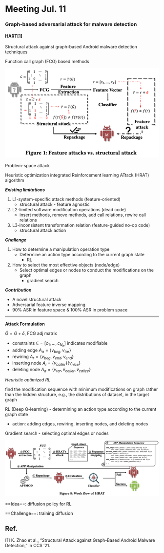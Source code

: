 # Meeting Jul. 11



### Graph-based adversarial attack for malware detection

#### HART[1]

Structural attack against graph-based Android malware detection techniques

Function call graph (FCG) based methods 

<img src="../assets/images/image-20250619170625205.png" alt="image-20250619170625205" style="zoom:50%;" />

Problem-space attack

Heuristic optimization integrated Reinforcement learning ATtack (HRAT) algorithm



***Existing limitations***

1. L1-system-specific attack methods (feature-oriented)
   - structural attack - feature agnostic
2. L2-limited software modification operations (dead code)
   - insert methods, remove methods, add call relations, rewire call relations
3. L3-inconsistent transformation relation (feature-guided no-op code)
   - structural attack action

***Challenge***

1. How to determine a manipulation operation type
   - Determine an action type according to the current graph state
     - RL
2. How to select the most effective objects (node/edge)
   - Select optimal edges or nodes to conduct the modifications on the graph
     - gradient search

***Contribution***

- A novel structural attack
- Adversarial feature inverse mapping
- 90% ASR in feature space & 100% ASR in problem space

******

**Attack Formulation**

$\tilde G = G+\delta$, FCG adj matrix

- constraints $\mathbb{C}=[c_1,\dots, c_{N_n}]$ indicates modifiable
- adding edge $A_a=\{v_{beg},v_{tar}\}$
- rewiring $A_r=\{v_{beg},v_{end}, v_{end}\}$
- inserting node $A_i=\{v_{caller}\} \{v_{nice}\}$
- deleting node $A_a=\{v_{tar}, \hat v_{caller}, \hat v_{callee}\}$

*Heuristic optimized RL*

find the modification sequence with minimum modifications on graph rather than the hidden structure, e.g., the distributions of dataset, in the target graph

RL (Deep Q-learning) - determining an action type according to the current graph state 

- action: adding edges, rewiring, inserting nodes, and deleting nodes

Gradient search - selecting optimal edges or nodes

![image-20250620120028234](../assets/images/image-20250620120028234.png)

==Idea==: diffusion policy for RL

==Challenge==: training diffusion





## Ref.

[1] K. Zhao et al., “Structural Attack against Graph-Based Android Malware Detection,” in CCS ’21.